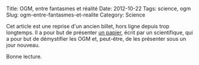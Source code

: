 Title:      OGM, entre fantasmes et réalité
Date:       2012-10-22
Tags:       science, ogm
Slug:       ogm-entre-fantasmes-et-realite
Category:   Science


Cet article est une reprise d'un ancien billet, hors ligne depuis trop
longtemps. Il a pour but de présenter [un papier][1], écrit par un scientifique,
qui a pour but de démystifier les OGM et, peut-être, de les présenter sous un
jour nouveau.

Bonne lecture.


  [1]: /pdf/ogm.pdf

<!--stackedit_data:
eyJoaXN0b3J5IjpbMTU0NTc5MDM1NV19
-->